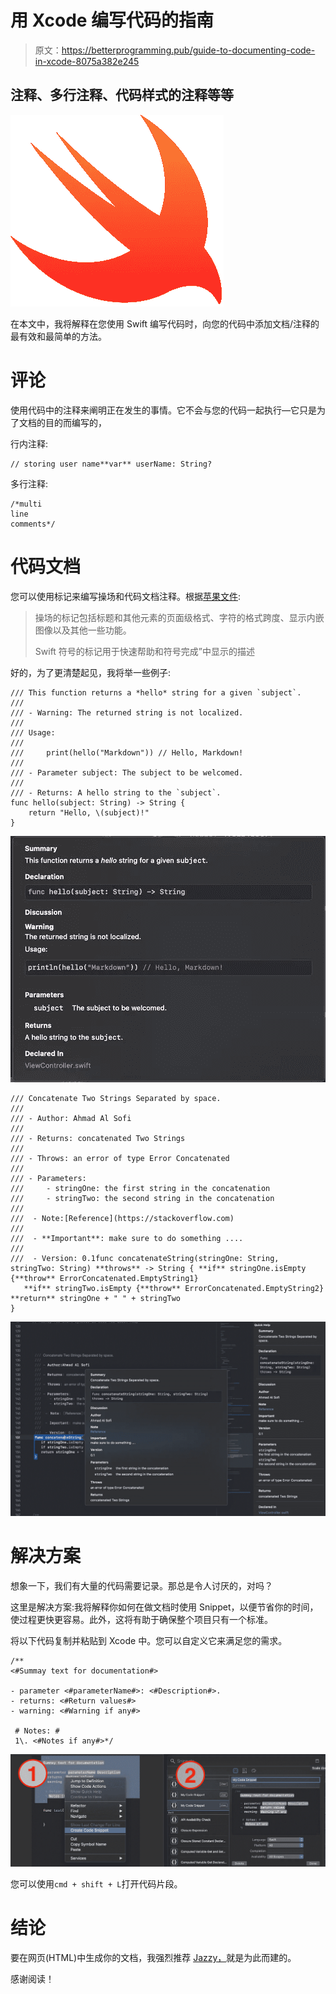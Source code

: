 # 用 Xcode 编写代码的指南

> 原文：<https://betterprogramming.pub/guide-to-documenting-code-in-xcode-8075a382e245>

## 注释、多行注释、代码样式的注释等等

![](img/82ca2bc60a23817ff8774bd9b8624ce0.png)

在本文中，我将解释在您使用 Swift 编写代码时，向您的代码中添加文档/注释的最有效和最简单的方法。

# 评论

使用代码中的注释来阐明正在发生的事情。它不会与您的代码一起执行—它只是为了文档的目的而编写的，

行内注释:

```
// storing user name**var** userName: String?
```

多行注释:

```
/*multi
line
comments*/
```

# 代码文档

您可以使用标记来编写操场和代码文档注释。根据[苹果文件](https://developer.apple.com/library/archive/documentation/Xcode/Reference/xcode_markup_formatting_ref/):

> 操场的标记包括标题和其他元素的页面级格式、字符的格式跨度、显示内嵌图像以及其他一些功能。
> 
> Swift 符号的标记用于快速帮助和符号完成”中显示的描述

好的，为了更清楚起见，我将举一些例子:

```
/// This function returns a *hello* string for a given `subject`.
///
/// - Warning: The returned string is not localized.
///
/// Usage:
///
///     print(hello("Markdown")) // Hello, Markdown!
///
/// - Parameter subject: The subject to be welcomed.
///
/// - Returns: A hello string to the `subject`.
func hello(subject: String) -> String {
    return "Hello, \(subject)!"
}
```

![](img/753a41b7bb9cac4373df1a3fa3c53230.png)

```
/// Concatenate Two Strings Separated by space.
///
/// - Author: Ahmad Al Sofi
///
/// - Returns: concatenated Two Strings
///
/// - Throws: an error of type Error Concatenated
///
/// - Parameters:
///     - stringOne: the first string in the concatenation
///     - stringTwo: the second string in the concatenation
///
///  - Note:[Reference](https://stackoverflow.com)
///
///  - **Important**: make sure to do something ....
///
///  - Version: 0.1func concatenateString(stringOne: String, stringTwo: String) **throws** -> String { **if** stringOne.isEmpty {**throw** ErrorConcatenated.EmptyString1}
   **if** stringTwo.isEmpty {**throw** ErrorConcatenated.EmptyString2} **return** stringOne + " " + stringTwo
}
```

![](img/11698f567b41c91267e5a97972e44a6b.png)

# 解决方案

想象一下，我们有大量的代码需要记录。那总是令人讨厌的，对吗？

这里是解决方案:我将解释你如何在做文档时使用 Snippet，以便节省你的时间，使过程更快更容易。此外，这将有助于确保整个项目只有一个标准。

将以下代码复制并粘贴到 Xcode 中。您可以自定义它来满足您的需求。

```
/**
<#Summay text for documentation#>

- parameter <#parameterName#>: <#Description#>.
- returns: <#Return values#>
- warning: <#Warning if any#>

 # Notes: #
 1\. <#Notes if any#>*/
```

![](img/e5bfb52de4d370e33de097280048546e.png)

您可以使用`cmd + shift + L`打开代码片段。

# 结论

要在网页(HTML)中生成你的文档，我强烈推荐 [Jazzy，](https://github.com/realm/jazzy)就是为此而建的。

感谢阅读！